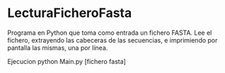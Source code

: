 # LecturaFicheroFasta
Programa en Python que toma como entrada un fichero FASTA. Lee el fichero, extrayendo las cabeceras de las secuencias, e imprimiendo por pantalla las mismas, una por línea. 

Ejecucion 
python Main.py [fichero fasta]
